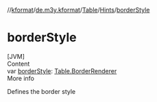 //[kformat](../../../index.md)/[de.m3y.kformat](../../index.md)/[Table](../index.md)/[Hints](index.md)/[borderStyle](border-style.md)



# borderStyle  
[JVM]  
Content  
var [borderStyle](border-style.md): [Table.BorderRenderer](../-border-renderer/index.md)  
More info  


Defines the border style

  



